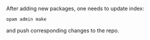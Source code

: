 After adding new packages, one needs to update index:
```bash
opam admin make
```
and push corresponding changes to the repo.
